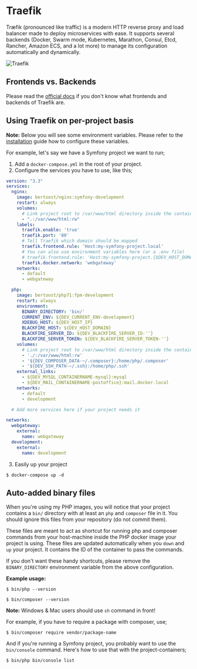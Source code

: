 # Traefik

Træfik (pronounced like traffic) is a modern HTTP reverse proxy and load balancer made to deploy microservices with ease. It supports several backends (Docker, Swarm mode, Kubernetes, Marathon, Consul, Etcd, Rancher, Amazon ECS, and a lot more) to manage its configuration automatically and dynamically.

![Traefik](https://docs.traefik.io/img/architecture.png "Traefik")

## Frontends vs. Backends

Please read the [official docs](https://docs.traefik.io/basics/) if you don't know what frontends and backends of Traefik are.

## Using Traefik on per-project basis

__Note:__ Below you will see some environment variables. Please refer to the [installation](Installation.md) guide how to configure these variables.

For example, let's say we have a Symfony project we want to run;

1. Add a `docker-compose.yml` in the root of your project.
2. Configure the services you have to use, like this;

```yaml
version: "3.3"
services:
  nginx:
    image: bertoost/nginx:symfony-development
    restart: always
    volumes:
      # Link project root to /var/www/html directory inside the container
      - ".:/var/www/html:rw"
    labels:
      traefik.enable: 'true'
      traefik.port: '80'
      # Tell Traefik which domain should be mapped
      traefik.frontend.rule: 'Host:my-symfony-project.local'
      # You can also use environment variables here (or a .env file)
      # traefik.frontend.rule: 'Host:my-symfony-project.{$DEV_HOST_DOMAIN}'
      traefik.docker.network: 'webgateway'
    networks:
      - default
      - webgateway

  php:
    image: bertoost/php71:fpm-development
    restart: always
    environment:
      BINARY_DIRECTORY: 'bin/'
      CURRENT_ENV: ${DEV_CURRENT_ENV-development}
      XDEBUG_HOST: ${DEV_HOST_IP}
      BLACKFIRE_HOST: ${DEV_HOST_DOMAIN}
      BLACKFIRE_SERVER_ID: ${DEV_BLACKFIRE_SERVER_ID-''}
      BLACKFIRE_SERVER_TOKEN: ${DEV_BLACKFIRE_SERVER_TOKEN-''}
    volumes:
      # Link project root to /var/www/html directory inside the container
      - './:/var/www/html:rw'
      - '${DEV_COMPOSER_DATA-~/.composer}:/home/php/.composer'
      - '${DEV_SSH_PATH-~/.ssh}:/home/php/.ssh'
    external_links:
      - ${DEV_MYSQL_CONTAINERNAME-mysql}:mysql
      - ${DEV_MAIL_CONTAINERNAME-postoffice}:mail.docker.local
    networks:
      - default
      - development

  # Add more services here if your project needs it

networks:
  webgateway:
    external:
      name: webgateway
  development:
    external:
      name: development
```

3. Easily up your project

```terminal
$ docker-compose up -d
```

## Auto-added binary files

When you're using my PHP images, you will notice that your project contains a `bin/` directory with at least an `php` and `composer` file in it. You should ignore this files from your repository (do not commit them).

These files are meant to act as shortcut for running php and composer commands from your host-machine inside the PHP docker image your project is using. These files are updated automatically when you `down` and `up` your project. It contains the ID of the container to pass the commands.

If you don't want these handy shortcuts, please remove the `BINARY_DIRECTORY` environment variable from the above configuration.

__Example usage:__

```terminal
$ bin/php --version
```

```terminal
$ bin/composer --version
```

__Note:__ Windows & Mac users should use `sh` command in front!

For example, if you have to require a package with composer, use;

```terminal
$ bin/composer require vendor/package-name
```

And if you're running a Symfony project, you probably want to use the `bin/console` command. Here's how to use that with the project-containers;

```terminal
$ bin/php bin/console list
```